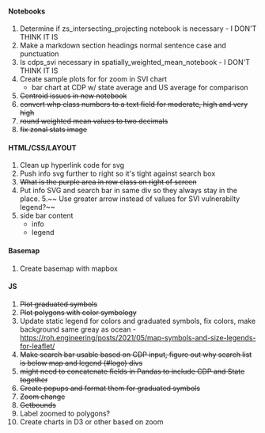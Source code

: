 #### Notebooks
1. Determine if zs_intersecting_projecting notebook is necessary - I DON'T THINK IT IS
2. Make a markdown section headings normal sentence case and punctuation
3. Is cdps_svi necessary in spatially_weighted_mean_notebook - I DON'T THINK IT IS
4. Create sample plots for for zoom in SVI chart
    - bar chart at CDP w/ state average and US average for comparison
5. ~~Centroid issues in new notebook~~
6. ~~convert whp class numbers to a text field for moderate, high and very high~~
7. ~~round weighted mean values to two decimals~~
8. ~~fix zonal stats image~~

#### HTML/CSS/LAYOUT
1. Clean up hyperlink code for svg
2. Push info svg further to right so it's tight against search box
3. ~~What is the purple area in row class on right of screen~~
4. Put info SVG and search bar in same div so they always stay in the place.
5.~~ Use greater arrow instead of values for SVI vulnerabilty legend?~~
6. side bar content
    * info
    * legend


#### Basemap
1. Create basemap with mapbox

#### JS
1. ~~Plot graduated symbols~~
2. ~~Plot polygons with color symbology~~
3. Update static legend for colors and graduated symbols, fix colors, make background same greay as ocean - https://roh.engineering/posts/2021/05/map-symbols-and-size-legends-for-leaflet/
4. ~~Make search bar usable based on CDP input, figure out why search list is below map and legend (#logo)  divs~~
5. ~~might need to concatenate fields in Pandas to include CDP and State together~~
6. ~~Create popups and format them for graduated symbols~~
7. ~~Zoom change~~
8. ~~Getbounds~~
9. Label zoomed to polygons?
10. Create charts in D3 or other based on zoom


